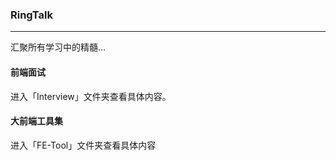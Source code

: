 ### RingTalk
---
汇聚所有学习中的精髓...

#### 前端面试
进入「Interview」文件夹查看具体内容。

#### 大前端工具集
进入「FE-Tool」文件夹查看具体内容

